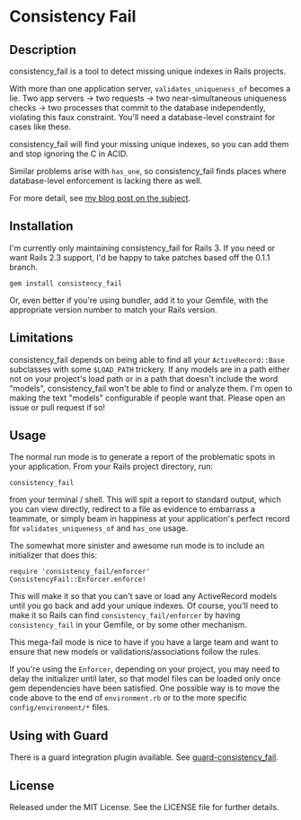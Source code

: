 # Consistency Fail

## Description
consistency\_fail is a tool to detect missing unique indexes in Rails projects.

With more than one application server, `validates_uniqueness_of` becomes a lie.
Two app servers -> two requests -> two near-simultaneous uniqueness checks ->
two processes that commit to the database independently, violating this faux
constraint. You'll need a database-level constraint for cases like these.

consistency\_fail will find your missing unique indexes, so you can add them and
stop ignoring the C in ACID.

Similar problems arise with `has_one`, so consistency\_fail finds places where
database-level enforcement is lacking there as well.

For more detail, see [my blog post on the
subject](http://blog.8thlight.com/articles/2011/6/11/winning-at-consistency).

## Installation

I'm currently only maintaining consistency\_fail for Rails 3. If you need or
want Rails 2.3 support, I'd be happy to take patches based off the 0.1.1
branch.

    gem install consistency_fail

Or, even better if you're using bundler, add it to your Gemfile, with the
appropriate version number to match your Rails version.

## Limitations

consistency\_fail depends on being able to find all your `ActiveRecord::Base`
subclasses with some `$LOAD_PATH` trickery. If any models are in a path either
not on your project's load path or in a path that doesn't include the word
"models", consistency\_fail won't be able to find or analyze them. I'm open to
making the text "models" configurable if people want that. Please open an issue
or pull request if so!

## Usage

The normal run mode is to generate a report of the problematic spots in your
application. From your Rails project directory, run:

    consistency_fail

from your terminal / shell. This will spit a report to standard output, which
you can view directly, redirect to a file as evidence to embarrass a teammate,
or simply beam in happiness at your application's perfect record for
`validates_uniqueness_of` and `has_one` usage.

The somewhat more sinister and awesome run mode is to include an initializer
that does this:

    require 'consistency_fail/enforcer'
    ConsistencyFail::Enforcer.enforce!

This will make it so that you can't save or load any ActiveRecord models until
you go back and add your unique indexes. Of course, you'll need to make it so
Rails can find `consistency_fail/enforcer` by having `consistency_fail` in your
Gemfile, or by some other mechanism.

This mega-fail mode is nice to have if you have a large team and want to ensure
that new models or validations/associations follow the rules.

If you're using the `Enforcer`, depending on your project, you may need to
delay the initializer until later, so that model files can be loaded only once
gem dependencies have been satisfied. One possible way is to move the code above
to the end of `environment.rb` or to the more specific `config/environment/*` files.

## Using with Guard

There is a guard integration plugin available. See [guard-consistency_fail](https://github.com/ptyagi16/guard-consistency_fail).

## License

Released under the MIT License. See the LICENSE file for further details.
